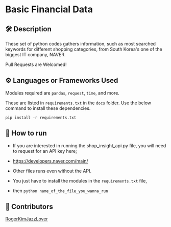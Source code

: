 # Basic Financial Data

## 🛠️ Description

These set of python codes gathers information, such as most searched keywords for different shopping categories, from South Korea's one of the biggest IT company, NAVER.

Pull Requests are Welcomed!

## ⚙️ Languages or Frameworks Used

Modules required are `pandas`, `request`, `time`, and more.

These are listed in `requirements.txt` in the `docs` folder. Use the below command to install these dependencies.

```pip install -r requirements.txt```

## 🌟 How to run

- If you are interested in running the shop_insight_api.py file, you will need to request for an API key here;
-   https://developers.naver.com/main/

- Other files runs even without the API.
- You just have to install the modules in the ```requirements.txt``` file,
- then ```python name_of_the_file_you_wanna_run```


## 🤖 Contributors

[RogerKimJazzLover]((https://github.com/RogerKimJazzLover)https://github.com/RogerKimJazzLover)